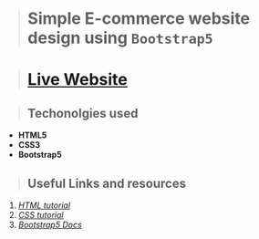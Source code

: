 > # Simple E-commerce website design using `Bootstrap5`

> # [Live Website](https://ifat-fahim.github.io/bootstrap5-e-commerce/index.html)

> ## Techonolgies used

-   **HTML5**
-   **CSS3**
-   **Bootstrap5**

> ## Useful Links and resources

1. [_HTML tutorial_](https://www.w3schools.com/html/)
2. [_CSS tutorial_](https://www.w3schools.com/css/default.asp)
3. [_Bootstrap5 Docs_](https://getbootstrap.com/docs/5.0/getting-started/introduction/)
